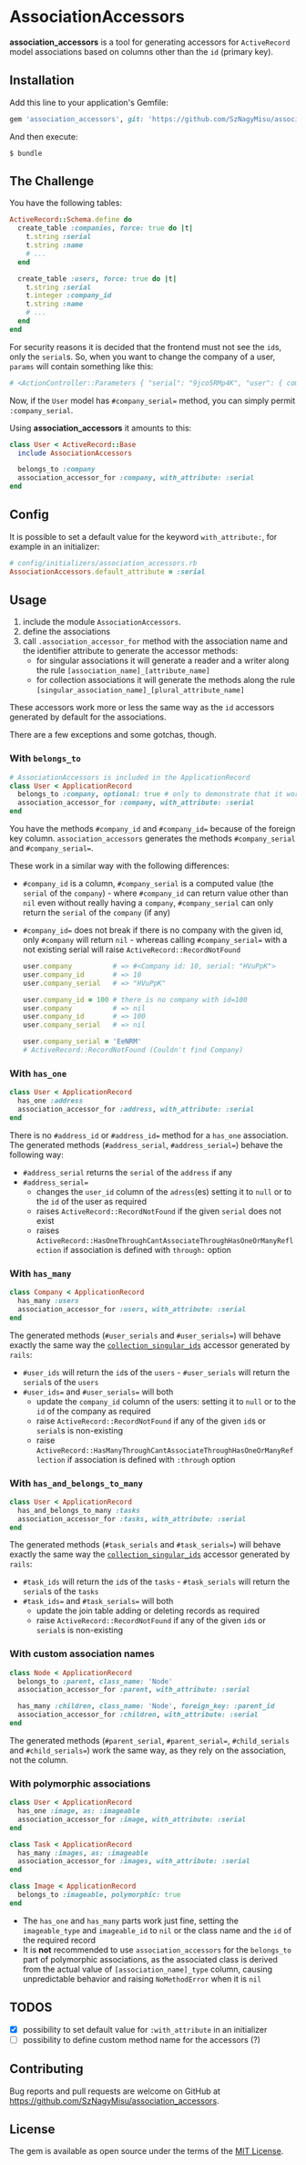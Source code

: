 # AssociationAccessors

**association_accessors** is a tool for generating accessors for `ActiveRecord` model associations based on columns other than the `id` (primary key).

## Installation

Add this line to your application's Gemfile:

```ruby
gem 'association_accessors', git: 'https://github.com/SzNagyMisu/association_accessors.git'
```

And then execute:

    $ bundle

## The Challenge

You have the following tables:

```ruby
ActiveRecord::Schema.define do
  create_table :companies, force: true do |t|
    t.string :serial
    t.string :name
    # ...
  end

  create_table :users, force: true do |t|
    t.string :serial
    t.integer :company_id
    t.string :name
    # ...
  end
end
```

For security reasons it is decided that the frontend must not see the `id`s, only the `serial`s. So, when you want to change the company of a user, `params` will contain something like this:

```ruby
# <ActionController::Parameters { "serial": "9jco5RMp4K", "user": { company_serial: "MbyDB18lCi" } } permitted: false>
```

Now, if the `User` model has `#company_serial=` method, you can simply permit `:company_serial`.

Using **association_accessors** it amounts to this:

```ruby
class User < ActiveRecord::Base
  include AssociationAccessors

  belongs_to :company
  association_accessor_for :company, with_attribute: :serial
end
```

## Config

It is possible to set a default value for the keyword `with_attribute:`, for example in an initializer:

```ruby
# config/initializers/association_accessors.rb
AssociationAccessors.default_attribute = :serial
```

## Usage

1. include the module `AssociationAccessors`.
2. define the associations
3. call `.association_accessor_for` method with the association name and the identifier attribute to generate the accessor methods:
    * for singular associations it will generate a reader and a writer along the rule `[association_name]_[attribute_name]`
    * for collection associations it will generate the methods along the rule `[singular_association_name]_[plural_attribute_name]`

These accessors work more or less the same way as the `id` accessors generated by default for the associations.

There are a few exceptions and some gotchas, though.

### With `belongs_to`

```ruby
# AssociationAccessors is included in the ApplicationRecord
class User < ApplicationRecord
  belongs_to :company, optional: true # only to demonstrate that it works with the association `nil`
  association_accessor_for :company, with_attribute: :serial
end
```

You have the methods `#company_id` and `#company_id=` because of the foreign key column. `association_accessors` generates the methods `#company_serial` and `#company_serial=`.

These work in a similar way with the following differences:
* `#company_id` is a column, `#company_serial` is a computed value (the `serial` of the `company`) - where `#company_id` can return value other than `nil` even without really having a `company`, `#company_serial` can only return the `serial` of the `company` (if any)
* `#company_id=` does not break if there is no company with the given id, only `#company` will return `nil` - whereas calling `#company_serial=` with a not existing serial will raise `ActiveRecord::RecordNotFound`

  ```ruby
  user.company          # => #<Company id: 10, serial: "HVuPpK">
  user.company_id       # => 10
  user.company_serial   # => "HVuPpK"

  user.company_id = 100 # there is no company with id=100
  user.company          # => nil
  user.company_id       # => 100
  user.company_serial   # => nil

  user.company_serial = 'EeNRM'
  # ActiveRecord::RecordNotFound (Couldn't find Company)
  ```

### With `has_one`

```ruby
class User < ApplicationRecord
  has_one :address
  association_accessor_for :address, with_attribute: :serial
end
```

There is no `#address_id` or `#address_id=` method for a `has_one` association. The generated methods (`#address_serial`, `#address_serial=`) behave the following way:
* `#address_serial` returns the `serial` of the `address` if any
* `#address_serial=`
  * changes the `user_id` column of the `adress`(es) setting it to `null` or to the `id` of the user as required
  * raises `ActiveRecord::RecordNotFound` if the given `serial` does not exist
  * raises `ActiveRecord::HasOneThroughCantAssociateThroughHasOneOrManyReflection` if association is defined with `through:` option

### With `has_many`

```ruby
class Company < ApplicationRecord
  has_many :users
  association_accessor_for :users, with_attribute: :serial
end
```

The generated methods (`#user_serials` and `#user_serials=`) will behave exactly the same way the [`collection_singular_ids`](https://guides.rubyonrails.org/association_basics.html#methods-added-by-has-many) accessor generated by `rails`:
* `#user_ids` will return the `id`s of the `users` - `#user_serials` will return the `serial`s of the `users`
* `#user_ids=` and `#user_serials=` will both
  * update the `company_id` column of the users: setting it to `null` or to the `id` of the company as required
  * raise `ActiveRecord::RecordNotFound` if any of the given `id`s or `serial`s is non-existing
  * raise `ActiveRecord::HasManyThroughCantAssociateThroughHasOneOrManyReflection` if association is defined with `:through` option

### With `has_and_belongs_to_many`

```ruby
class User < ApplicationRecord
  has_and_belongs_to_many :tasks
  association_accessor_for :tasks, with_attribute: :serial
end
```

The generated methods (`#task_serials` and `#task_serials=`) will behave exactly the same way the [`collection_singular_ids`](https://guides.rubyonrails.org/association_basics.html#methods-added-by-has-and-belongs-to-many) accessor generated by `rails`:
* `#task_ids` will return the `id`s of the `tasks` - `#task_serials` will return the `serial`s of the `tasks`
* `#task_ids=` and `#task_serials=` will both
  * update the join table adding or deleting records as required
  * raise `ActiveRecord::RecordNotFound` if any of the given `id`s or `serial`s is non-existing

### With custom association names

```ruby
class Node < ApplicationRecord
  belongs_to :parent, class_name: 'Node'
  association_accessor_for :parent, with_attribute: :serial

  has_many :children, class_name: 'Node', foreign_key: :parent_id
  association_accessor_for :children, with_attribute: :serial
end
```

The generated methods (`#parent_serial`, `#parent_serial=`, `#child_serials` and `#child_serials=`) work the same way, as they rely on the association, not the column.

### With polymorphic associations

```ruby
class User < ApplicationRecord
  has_one :image, as: :imageable
  association_accessor_for :image, with_attribute: :serial
end

class Task < ApplicationRecord
  has_many :images, as: :imageable
  association_accessor_for :images, with_attribute: :serial
end

class Image < ApplicationRecord
  belongs_to :imageable, polymorphic: true
end
```

* The `has_one` and `has_many` parts work just fine, setting the `imageable_type` and `imageable_id` to `nil` or the class name and the `id` of the required record
* It is **not** recommended to use `association_accessors` for the `belongs_to` part of polymorphic associations, as the associated class is derived from the actual value of `[association_name]_type` column, causing unpredictable behavior and raising `NoMethodError` when it is `nil`

<!--
## Development

After checking out the repo, run `bin/setup` to install dependencies. Then, run `rake spec` to run the tests. You can also run `bin/console` for an interactive prompt that will allow you to experiment.

To install this gem onto your local machine, run `bundle exec rake install`. To release a new version, update the version number in `version.rb`, and then run `bundle exec rake release`, which will create a git tag for the version, push git commits and tags, and push the `.gem` file to [rubygems.org](https://rubygems.org).
-->

## TODOS

* [x] possibility to set default value for `:with_attribute` in an initializer
* [ ] possibility to define custom method name for the accessors (?)

## Contributing

Bug reports and pull requests are welcome on GitHub at https://github.com/SzNagyMisu/association_accessors.

## License

The gem is available as open source under the terms of the [MIT License](https://opensource.org/licenses/MIT).
